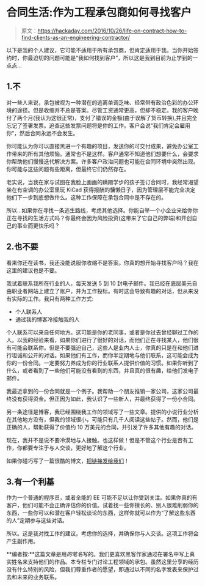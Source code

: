 # 合同生活:作为工程承包商如何寻找客户

> 原文：<https://hackaday.com/2016/10/26/life-on-contract-how-to-find-clients-as-an-engineering-contractor/>

以下是我的个人建议，它可能不适用于所有承包商，但肯定适用于我。当你开始签约时，你最迫切的问题可能是“我如何找到客户”，所以这是我到目前为止学到的一点点…

## 1.不

对一些人来说，承包被视为一种潜在的逃离单调乏味、经常带有政治色彩的办公环境的途径。但是收缩并不总是答案。尽管工资通常更高，但却不稳定。我的客户晚付了两个月(我认为这很正常)，支付了错误的金额(由于误解了货币转换),并且完全忘记了签署发票。追查这些发票问题将是你的工作。客户会说“我们肯定会雇用你”，然后合同永远不会发生。

你可能认为你可以直接黑进一个有趣的项目，发送你的可交付成果，避免办公室工作带来的所有其他烦恼。通常也不是这样。客户通常不知道他们想要什么，会要求你帮助他们慢慢迭代解决方案。许多客户政治问题也可能在合同环境中突然出现。你可能与这些问题有些距离，但最终它们仍然存在。

老实说，当我在家与试图在我脸上画画的蹒跚学步的孩子签订合同时，我经常渴望坐在有空调的办公室里玩 KiCad 获得报酬的慵懒日子，因为管理层不能完全决定他们下一步到底想做什么。这种工作保障在承包合同中是不存在的。

所以…如果你在寻找一条逃生路线，考虑其他选择。你能自举一个小企业来给你你正在寻找的生活方式吗？你最终会因为风险投资(这带来了它自己的弊端)和开创自己的事业而更快乐吗？

## 2.也不要

看来你还在读书，我还没能说服你收缩不是答案。你真的想开始寻找客户吗？我在这里的建议也是不要。

我试着联系我所在行业的人，每天发送 5 到 10 封电子邮件。我已经在底层美元自由职业者网站上建立了账户，并为工作投标。有时这会导致有趣的对话，但从来没有实际的工作。我只有两种工作方式:

*   个人联系人
*   通过我的博客冷接触我的人

个人联系可以来自任何地方。这可能是你的老同事，或者是你过去曾经聊过工作的人。以我的经验来看，如果你们进行了很好的对话，而他们正在寻找某人，他们很有可能会联系你。但是不要强迫自己，这些人是业内人士，你真的只是在和他们进行坦诚和公开的对话。如果他们有工作，而你半定期地与他们联系，这可能会成为你的一份合同。一定要努力养成为你的行业联系人提供价值的习惯。如果你听到了什么，或者看到了一些他们可能没有看到的东西，并且真的很有趣，给他们发电子邮件。

我最近拿到的一份合同就是一个例子。我帮助一个朋友推销一家公司，这家公司最终没有获得资金。但正因为如此，我认识了一些新人，并最终获得了一份小合同。

另一条途径是博客，我已经围绕我工作的领域写了一些文章。提供的小说行业分析在其他地方没有，但我的领域很小，可能只有几千人阅读这些帖子。然而，他们是正确的人，帮助获得了价值约 10 万美元的合同，并引发了许多其他有趣的对话。

现在，我并不是说不要冷漠地与人接触。也这样做！但是不管这个行业是否有工作，你都要专注于与人交谈，更好地了解这个行业。

如果你碰巧写了一篇很酷的博文，[把链接发给我们](http://hackaday.com/submit-a-tip/)！

## 3.有一个利基

作为一个普通的程序员，或者全能的 EE 可能不足以让你受到关注。如果你真的有客户，他们可能不会正确评估你的价值。试着找一些你擅长的、别人很难削弱你的东西，一些你可以和潜在客户轻松谈论的东西，这样你就可以作为“了解这些东西的人”定期参与这些对话。

所以。这是我对找工作的建议。考虑你的选择，并确保你与人交谈。这项工作将会产生副作用。

**编者按:**这篇文章是用*的笔名*写的。我们更喜欢黑客作家通过在署名中写上真实姓名来支持他们的作品。本专栏专门讨论工程领域的承包。虽然这里分享的经历没有什么特别的风险，但我们尊重作者的愿望，即通过以不同的名字发表来保护过去和未来的业务联系。